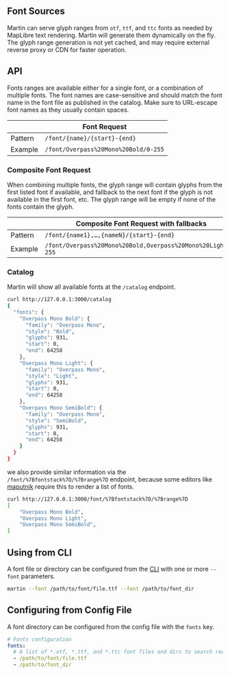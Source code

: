 ## Font Sources

Martin can serve glyph ranges from `otf`, `ttf`, and `ttc` fonts as needed by MapLibre text rendering. Martin will
generate them dynamically on the fly.
The glyph range generation is not yet cached, and may require external reverse proxy or CDN for faster operation.

## API

Fonts ranges are available either for a single font, or a combination of multiple fonts. The font names are
case-sensitive and should match the font name in the font file as published in the catalog. Make sure to URL-escape font
names as they usually contain spaces.

|         | Font Request                         |
|---------|--------------------------------------|
| Pattern | `/font/{name}/{start}-{end}`         |
| Example | `/font/Overpass%20Mono%20Bold/0-255` |

### Composite Font Request

When combining multiple fonts, the glyph range will contain glyphs from the first listed font if available, and fallback
to the next font if the glyph is not available in the first font, etc. The glyph range will be empty if none of the
fonts contain the glyph.

|         | Composite Font Request with fallbacks                        |
|---------|--------------------------------------------------------------|
| Pattern | `/font/{name1},…,{nameN}/{start}-{end}`                      |
| Example | `/font/Overpass%20Mono%20Bold,Overpass%20Mono%20Light/0-255` |

### Catalog

Martin will show all available fonts at the `/catalog` endpoint.

```bash
curl http://127.0.0.1:3000/catalog
{
  "fonts": {
    "Overpass Mono Bold": {
      "family": "Overpass Mono",
      "style": "Bold",
      "glyphs": 931,
      "start": 0,
      "end": 64258
    },
    "Overpass Mono Light": {
      "family": "Overpass Mono",
      "style": "Light",
      "glyphs": 931,
      "start": 0,
      "end": 64258
    },
    "Overpass Mono SemiBold": {
      "family": "Overpass Mono",
      "style": "SemiBold",
      "glyphs": 931,
      "start": 0,
      "end": 64258
    }
  }
}
```

we also provide similar information via the `/font/%7Bfontstack%7D/%7Brange%7D` endpoint, because some editors like
[maputnik](https://maputnik.github.io/) require this to render a list of fonts.

```bash
curl http://127.0.0.1:3000/font/%7Bfontstack%7D/%7Brange%7D
[
    "Overpass Mono Bold",
    "Overpass Mono Light",
    "Overpass Mono SemiBold",
]
```

## Using from CLI

A font file or directory can be configured from the [CLI](run-with-cli.md) with one or more `--font` parameters.

```bash
martin --font /path/to/font/file.ttf --font /path/to/font_dir
```

## Configuring from Config File

A font directory can be configured from the config file with the `fonts` key.

```yaml
# Fonts configuration
fonts:
  # A list of *.otf, *.ttf, and *.ttc font files and dirs to search recursively.
  - /path/to/font/file.ttf
  - /path/to/font_dir
```
